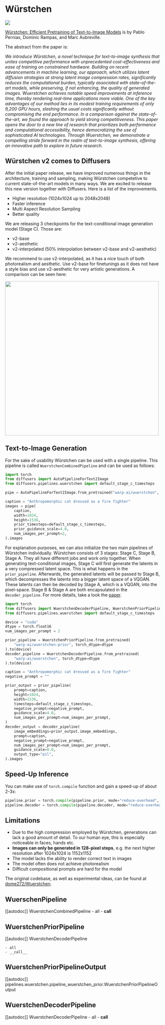 # Würstchen

<img src="https://github.com/dome272/Wuerstchen/assets/61938694/0617c863-165a-43ee-9303-2a17299a0cf9">

[Würstchen: Efficient Pretraining of Text-to-Image Models](https://huggingface.co/papers/2306.00637) is by Pablo Pernias, Dominic Rampas, and Marc Aubreville.

The abstract from the paper is:

*We introduce Würstchen, a novel technique for text-to-image synthesis that unites competitive performance with unprecedented cost-effectiveness and ease of training on constrained hardware. Building on recent advancements in machine learning, our approach, which utilizes latent diffusion strategies at strong latent image compression rates, significantly reduces the computational burden, typically associated with state-of-the-art models, while preserving, if not enhancing, the quality of generated images. Wuerstchen achieves notable speed improvements at inference time, thereby rendering real-time applications more viable. One of the key advantages of our method lies in its modest training requirements of only 9,200 GPU hours, slashing the usual costs significantly without compromising the end performance. In a comparison against the state-of-the-art, we found the approach to yield strong competitiveness. This paper opens the door to a new line of research that prioritizes both performance and computational accessibility, hence democratizing the use of sophisticated AI technologies. Through Wuerstchen, we demonstrate a compelling stride forward in the realm of text-to-image synthesis, offering an innovative path to explore in future research.*

## Würstchen v2 comes to Diffusers

After the initial paper release, we have improved numerous things in the architecture, training and sampling, making Würstchen competetive to current state-of-the-art models in many ways. We are excited to release this new version together with Diffusers. Here is a list of the improvements.

- Higher resolution (1024x1024 up to 2048x2048)
- Faster inference
- Multi Aspect Resolution Sampling
- Better quality

We are releasing 3 checkpoints for the text-conditional image generation model (Stage C). Those are: 
- v2-base
- v2-aesthetic
- v2-interpolated (50% interpolation between v2-base and v2-aesthetic)

We recommend to use v2-interpolated, as it has a nice touch of both photorealism and aesthetic. Use v2-base for finetunings as it does not have a style bias and use v2-aesthetic for very artistic generations.
A comparison can be seen here: 

<img src="https://github.com/dome272/Wuerstchen/assets/61938694/2914830f-cbd3-461c-be64-d50734f4b49d" width=500>

## Text-to-Image Generation

For the sake of usability Würstchen can be used with a single pipeline. This pipeline is called `WuerstchenCombinedPipeline` and can be used as follows:

```python
import torch
from diffusers import AutoPipelineForText2Image
from diffusers.pipelines.wuerstchen import default_stage_c_timesteps

pipe = AutoPipelineForText2Image.from_pretrained("warp-ai/wuerstchen", torch_dtype=torch.float16).to("cuda")

caption = "Anthropomorphic cat dressed as a fire fighter"
images = pipe(
    caption, 
    width=1024,
    height=1536,
    prior_timesteps=default_stage_c_timesteps,
    prior_guidance_scale=4.0,
    num_images_per_prompt=2,
).images
```

For explanation purposes, we can also initialize the two main pipelines of Würstchen individually. Würstchen consists of 3 stages: Stage C, Stage B, Stage A. They all have different jobs and work only together. When generating text-conditional images, Stage C will first generate the latents in a very compressed latent space. This is what happens in the `prior_pipeline`. Afterwards, the generated latents will be passed to Stage B, which decompresses the latents into a bigger latent space of a VQGAN. These latents can then be decoded by Stage A, which is a VQGAN, into the pixel-space. Stage B & Stage A are both encapsulated in the `decoder_pipeline`. For more details, take a look the [paper](https://huggingface.co/papers/2306.00637).

```python
import torch
from diffusers import WuerstchenDecoderPipeline, WuerstchenPriorPipeline
from diffusers.pipelines.wuerstchen import default_stage_c_timesteps

device = "cuda"
dtype = torch.float16
num_images_per_prompt = 2

prior_pipeline = WuerstchenPriorPipeline.from_pretrained(
    "warp-ai/wuerstchen-prior", torch_dtype=dtype
).to(device)
decoder_pipeline = WuerstchenDecoderPipeline.from_pretrained(
    "warp-ai/wuerstchen", torch_dtype=dtype
).to(device)

caption = "Anthropomorphic cat dressed as a fire fighter"
negative_prompt = ""

prior_output = prior_pipeline(
    prompt=caption,
    height=1024,
    width=1536,
    timesteps=default_stage_c_timesteps,
    negative_prompt=negative_prompt,
	guidance_scale=4.0,
    num_images_per_prompt=num_images_per_prompt,
)
decoder_output = decoder_pipeline(
    image_embeddings=prior_output.image_embeddings,
    prompt=caption,
    negative_prompt=negative_prompt,
    num_images_per_prompt=num_images_per_prompt,
    guidance_scale=0.0,
    output_type="pil",
).images
```

## Speed-Up Inference
You can make use of ``torch.compile`` function and gain a speed-up of about 2-3x:

```python
pipeline.prior = torch.compile(pipeline.prior, mode="reduce-overhead", fullgraph=True)
pipeline.decoder = torch.compile(pipeline.decoder, mode="reduce-overhead", fullgraph=True)
```

## Limitations
- Due to the high compression employed by Würstchen, generations can lack a good amount
of detail. To our human eye, this is especially noticeable in faces, hands etc.
- **Images can only be generated in 128-pixel steps**, e.g. the next higher resolution 
after 1024x1024 is 1152x1152
- The model lacks the ability to render correct text in images
- The model often does not achieve photorealism
- Difficult compositional prompts are hard for the model


The original codebase, as well as experimental ideas, can be found at [dome272/Wuerstchen](https://github.com/dome272/Wuerstchen).

## WuerschenPipeline

[[autodoc]] WuerstchenCombinedPipeline
	- all
	- __call__

## WuerstchenPriorPipeline

[[autodoc]] WuerstchenDecoderPipeline

	- all
	- __call__

## WuerstchenPriorPipelineOutput

[[autodoc]] pipelines.wuerstchen.pipeline_wuerstchen_prior.WuerstchenPriorPipelineOutput

## WuerstchenDecoderPipeline

[[autodoc]] WuerstchenDecoderPipeline
	- all
	- __call__
